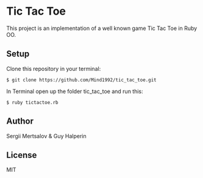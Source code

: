 # Tic Tac Toe

This project is an implementation of a well known game Tic Tac Toe in Ruby OO.

## Setup
Clone this repository in your terminal:

```console
$ git clone https://github.com/Mind1992/tic_tac_toe.git
```

In Terminal open up the folder tic_tac_toe and run this:

```console
$ ruby tictactoe.rb
```

## Author
Sergii Mertsalov & Guy Halperin

## License
MIT
